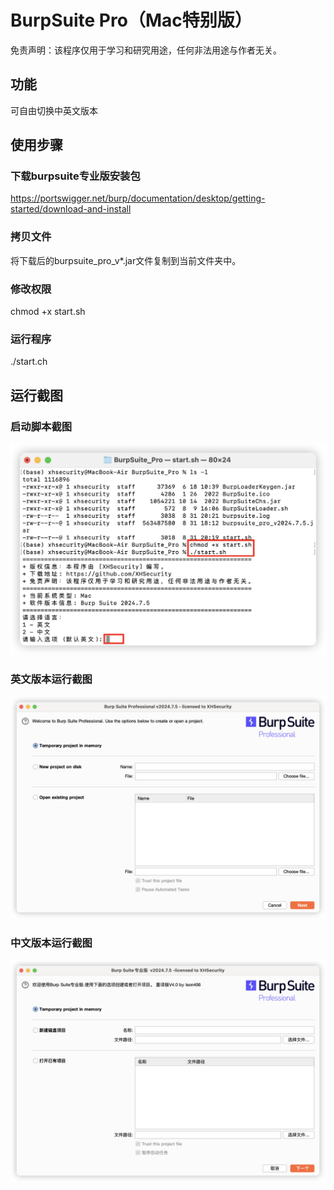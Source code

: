 # BurpSuite Pro（Mac特别版）
免责声明：该程序仅用于学习和研究用途，任何非法用途与作者无关。

## 功能
可自由切换中英文版本

## 使用步骤
### 下载burpsuite专业版安装包
https://portswigger.net/burp/documentation/desktop/getting-started/download-and-install

### 拷贝文件
将下载后的burpsuite_pro_v*.jar文件复制到当前文件夹中。

### 修改权限
chmod +x start.sh

### 运行程序
./start.ch

## 运行截图
### 启动脚本截图
![示例图片](example.png)

### 英文版本运行截图
![示例图片](英文版本运行截图.png)

### 中文版本运行截图
![示例图片](中文版本运行截图.png)
